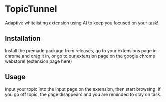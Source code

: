 # TopicTunnel

Adaptive whitelisting extension using AI to keep you focused on your task!

## Installation

Install the premade package from releases, go to your extensions page in chrome and drag it in, or go to our extension page on the google chrome webstore! (extension page here)

## Usage

Input your topic into the input page on the extension, then start browsing.  If you go off topic, the page disappears and you are reminded to stay on task.
